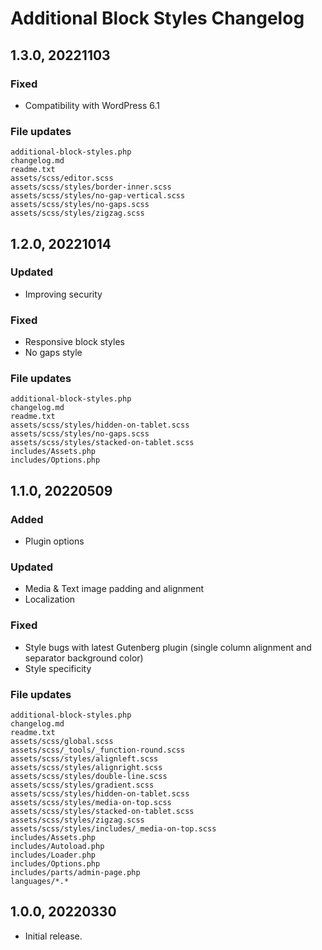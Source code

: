 # Additional Block Styles Changelog

## 1.3.0, 20221103

### Fixed
- Compatibility with WordPress 6.1

### File updates
	additional-block-styles.php
	changelog.md
	readme.txt
	assets/scss/editor.scss
	assets/scss/styles/border-inner.scss
	assets/scss/styles/no-gap-vertical.scss
	assets/scss/styles/no-gaps.scss
	assets/scss/styles/zigzag.scss


## 1.2.0, 20221014

### Updated
- Improving security

### Fixed
- Responsive block styles
- No gaps style

### File updates
	additional-block-styles.php
	changelog.md
	readme.txt
	assets/scss/styles/hidden-on-tablet.scss
	assets/scss/styles/no-gaps.scss
	assets/scss/styles/stacked-on-tablet.scss
	includes/Assets.php
	includes/Options.php


## 1.1.0, 20220509

### Added
- Plugin options

### Updated
- Media & Text image padding and alignment
- Localization

### Fixed
- Style bugs with latest Gutenberg plugin (single column alignment and separator background color)
- Style specificity

### File updates
	additional-block-styles.php
	changelog.md
	readme.txt
	assets/scss/global.scss
	assets/scss/_tools/_function-round.scss
	assets/scss/styles/alignleft.scss
	assets/scss/styles/alignright.scss
	assets/scss/styles/double-line.scss
	assets/scss/styles/gradient.scss
	assets/scss/styles/hidden-on-tablet.scss
	assets/scss/styles/media-on-top.scss
	assets/scss/styles/stacked-on-tablet.scss
	assets/scss/styles/zigzag.scss
	assets/scss/styles/includes/_media-on-top.scss
	includes/Assets.php
	includes/Autoload.php
	includes/Loader.php
	includes/Options.php
	includes/parts/admin-page.php
	languages/*.*


## 1.0.0, 20220330

- Initial release.

